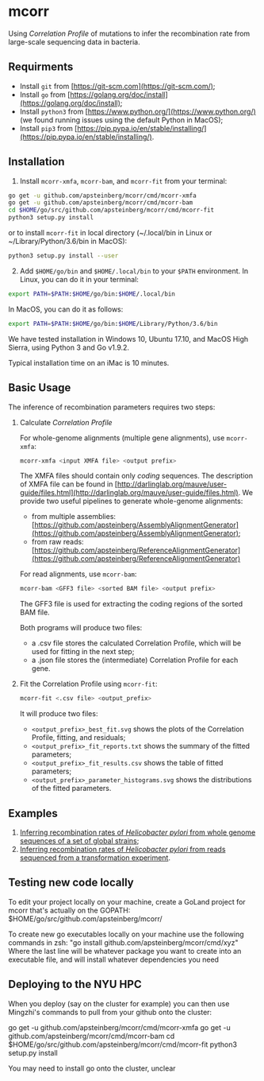 # mcorr
Using _Correlation Profile_ of mutations to infer the recombination rate from large-scale sequencing data in bacteria.

## Requirments
* Install `git` from [https://git-scm.com](https://git-scm.com/);
* Install `go` from [https://golang.org/doc/install](https://golang.org/doc/install);
* Install `python3` from [https://www.python.org/](https://www.python.org/) (we found running issues using the default Python in MacOS);
* Install `pip3` from [https://pip.pypa.io/en/stable/installing/](https://pip.pypa.io/en/stable/installing/).

## Installation
1. Install `mcorr-xmfa`, `mcorr-bam`, and `mcorr-fit` from your terminal:
```sh
go get -u github.com/apsteinberg/mcorr/cmd/mcorr-xmfa
go get -u github.com/apsteinberg/mcorr/cmd/mcorr-bam
cd $HOME/go/src/github.com/apsteinberg/mcorr/cmd/mcorr-fit
python3 setup.py install
```
or to install `mcorr-fit` in local directory (~/.local/bin in Linux or ~/Library/Python/3.6/bin in MacOS):
```sh
python3 setup.py install --user
```
2. Add `$HOME/go/bin` and `$HOME/.local/bin` to your `$PATH` environment. In Linux, you can do it in your terminal:
```sh
export PATH=$PATH:$HOME/go/bin:$HOME/.local/bin
```

In MacOS, you can do it as follows:
```sh
export PATH=$PATH:$HOME/go/bin:$HOME/Library/Python/3.6/bin
```

We have tested installation in Windows 10, Ubuntu 17.10, and MacOS High Sierra, using Python 3 and Go v1.9.2.

Typical installation time on an iMac is 10 minutes.

## Basic Usage
The inference of recombination parameters requires two steps:

1. Calculate _Correlation Profile_

    For whole-genome alignments (multiple gene alignments), use `mcorr-xmfa`:

    ```sh
    mcorr-xmfa <input XMFA file> <output prefix>
    ```
    The XMFA files should contain only *coding* sequences. The description of XMFA file can be found in [http://darlinglab.org/mauve/user-guide/files.html](http://darlinglab.org/mauve/user-guide/files.html). We provide two useful pipelines to generate whole-genome alignments:
    * from multiple assemblies: [https://github.com/apsteinberg/AssemblyAlignmentGenerator](https://github.com/apsteinberg/AssemblyAlignmentGenerator);
    * from raw reads: [https://github.com/apsteinberg/ReferenceAlignmentGenerator](https://github.com/apsteinberg/ReferenceAlignmentGenerator)

    For read alignments, use `mcorr-bam`:
    ```sh
    mcorr-bam <GFF3 file> <sorted BAM file> <output prefix>
    ```
    The GFF3 file is used for extracting the coding regions of the sorted BAM file.

    Both programs will produce two files:
    * a .csv file stores the calculated Correlation Profile, which will be used for fitting in the next step;
    * a .json file stores the (intermediate) Correlation Profile for each gene.

2. Fit the Correlation Profile using `mcorr-fit`:

    ```sh
    mcorr-fit <.csv file> <output_prefix>
    ```

    It will produce two files:

    * `<output_prefix>_best_fit.svg` shows the plots of the Correlation Profile, fitting, and residuals;
    * `<output_prefix>_fit_reports.txt` shows the summary of the fitted parameters;
    * `<output_prefix>_fit_results.csv` shows the table of fitted parameters;
    * `<output_prefix>_parameter_histograms.svg` shows the distributions of the fitted parameters.

## Examples
1. [Inferring recombination rates of _Helicobacter pylori_ from whole genome sequences of a set of global strains](https://github.com/kussell-lab/Helicobacter_pylori_global_population);
2. [Inferring recombination rates of _Helicobacter pylori_ from reads sequenced from a transformation experiment](https://github.com/kussell-lab/Helicobacter_pylori_transformation_experiments).

## Testing new code locally

To edit your project locally on your machine, create a GoLand project for mcorr that's actually on the GOPATH: $HOME/go/src/github.com/apsteinberg/mcorr/

To create new go executables locally on  your machine use the following commands in zsh:
            "go install github.com/apsteinberg/mcorr/cmd/xyz"
Where the last line will be whatever package you want to create into an executable file, and will install whatever dependencies you need

## Deploying to the NYU HPC

When you deploy (say on the cluster for example) you can then use Mingzhi's commands to pull from your github onto the cluster:

go get -u github.com/apsteinberg/mcorr/cmd/mcorr-xmfa
go get -u github.com/apsteinberg/mcorr/cmd/mcorr-bam
cd $HOME/go/src/github.com/apsteinberg/mcorr/cmd/mcorr-fit
python3 setup.py install

You may need to install go onto the cluster, unclear
